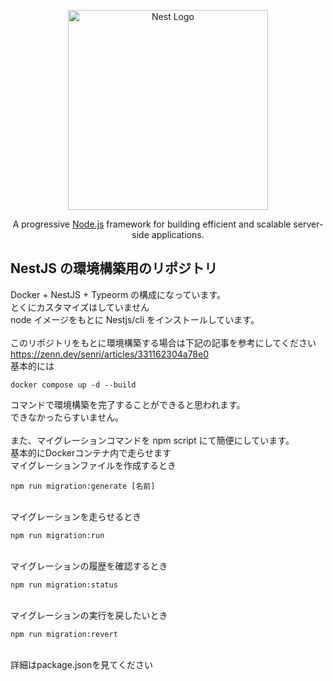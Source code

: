 <p align="center">
  <a href="http://nestjs.com/" target="blank"><img src="https://nestjs.com/img/logo_text.svg" width="320" alt="Nest Logo" /></a>
</p>

[circleci-image]: https://img.shields.io/circleci/build/github/nestjs/nest/master?token=abc123def456
[circleci-url]: https://circleci.com/gh/nestjs/nest

  <p align="center">A progressive <a href="http://nodejs.org" target="_blank">Node.js</a> framework for building efficient and scalable server-side applications.</p>

## NestJS の環境構築用のリポジトリ

Docker + NestJS + Typeorm の構成になっています。<br>
とくにカスタマイズはしていません<br>
node イメージをもとに Nestjs/cli をインストールしています。<br>
<br>
このリポジトリをもとに環境構築する場合は下記の記事を参考にしてください<br>
https://zenn.dev/senri/articles/331162304a78e0
<br>
基本的には

```
docker compose up -d --build
```
コマンドで環境構築を完了することができると思われます。<br>
できなかったらすいません。<br>
<br>
また、マイグレーションコマンドを npm script にて簡便にしています。<br>
基本的にDockerコンテナ内で走らせます<br>
マイグレーションファイルを作成するとき<br>

```
npm run migration:generate [名前]
```

<br>
マイグレーションを走らせるとき<br>

```
npm run migration:run
```

<br>
マイグレーションの履歴を確認するとき<br>

```
npm run migration:status
```

<br>
マイグレーションの実行を戻したいとき<br>

```
npm run migration:revert
```

<br>
詳細はpackage.jsonを見てください
